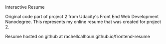 Interactive Resume

Original code part of project 2 from Udacity's Front End Web Development Nanodegree. This represents my online resume that was created for project 2.

Resume hosted on github at rachellcalhoun.github.io/frontend-resume
